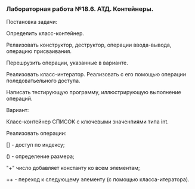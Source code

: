 ### **Лабораторная работа №18.6. АТД. Контейнеры.**

Постановка задачи:

Определить класс-контейнер.

Релаизовать конструктор, деструктор, операции ввода-вывода, операцию присваивания.

Перешрузить операции, указанные в варианте.

Реализовать класс-интератор. Реализовать с его помощью операции поледоватьельного доступа.

Написать тестирующую программу, иллюстрирующую выполнение операций.

Вариант:

Класс-контейнер СПИСОК с ключевыми значенпиями типа int.

Реализовать операции:

[] - доступ по индексу;

() - определение размера;

"+" число добавляет константу ко всем элементам;

++ - переход к следующему элементу (с помощью класса-итератора).
